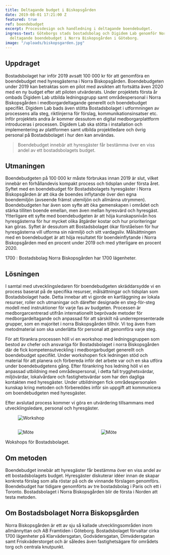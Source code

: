 ```yaml
---
title: Deltagande budget i Biskopsgården
date: 2019-08-01 17:21:00 Z
featured: true
ref: boendebudget
excerpt: Processdesign och handledning i deltagande boendebudget.
ingress-text: Göteborgs stads bostadsbolag och Digidem Lab genomför Nordens första
  deltagande boendebudget i Norra Biskopsgården i Göteborg.
image: "/uploads/biskopsgarden.jpg"
---
```


## Uppdraget
Bostadsbolaget har inför 2019 avsatt 100 000 kr för att genomföra en boendebudget med hyresgästerna i Norra Biskopsgården. Boendebudgeten under 2019 kan betraktas som en pilot med avsikten att fortsätta även 2020 med en ny budget efter att piloten utvärderats. Under projektets första år ombads Digidem Lab utbilda ledningsgrupp samt områdespersonal i Norra Biskopsgården i medborgardeltagande generellt och boendebudget specifikt. Digidem Lab bads även stötta Bostadsbolaget i utformningen av processens alla steg, riktlinjerna för förslag, kommunikationsinsatser etc. Inför projektets andra år kommer dessutom en digital medborgarplattform introduceras i processen. Digidem Lab ska stötta i installation och implementering av plattformen samt utbilda projektledare och övrig personal på Bostadsbolaget i hur den kan användas.

> Boendebudget innebär att hyresgäster får bestämma över en viss andel av ett bostadsbolagets budget.


## Utmaningen
Boendebudgeten på 100 000 kr måste förbrukas innan 2019 är slut, vilket innebär en förhållandevis kompakt process och tidsplan under första året. Syftet med en boendebudget för Bostadsbolagets hyresgäster i Norra Biskopsgården är att öka de boendes inflytande över den egna boendemiljön (avseende främst utemiljön och allmänna utrymmen). Boendebudgeten har även som syfte att öka gemenskapen i området och stärka tilliten boende emellan, men även mellan hyresvärd och hyresgäst. Ytterligare ett syfte med boendebudgeten är att höja kunskapsnivån hos hyresgästerna för hur mycket olika åtgärder kostar och hur prioriteringar kan göras. Syftet är dessutom att Bostadsbolaget ökar förståelsen för hur hyresgästerna vill utforma sin närmiljö och sitt vardagsliv. Målsättningen med en boendebudget är att höja resultatet för boendeinflytande i Norra Biskopsgården med en procent under 2019 och med ytterligare en procent 2020.

1700
: Bostadsbolag Norra Biskopsgården har 1700 lägenheter.

## Lösningen
I samtal med utvecklingsledaren för boendebudgeten skräddarsydde vi en process baserat på de specifika resurser, målsättningar och tidsplan som Bostadsbolaget hade. Detta innebar att vi gjorde en kartläggning av lokala resurser, roller och utmaningar och därefter designade en steg-för-steg modell med instruktioner för varje fas av budgeten. Processen är medborgarcentrerad utifrån internationellt beprövade metoder för medborgardeltagande och anpassad för att särskilt nå underrepresenterade grupper, som en majoritet i norra Biskopsgården tillhör. Vi tog även fram metodmaterial som ska underlätta för personal att genomföra varje steg.

För att förankra processen höll vi en workshop med ledningsgruppen som bestod av chefer och ansvariga för Bostadsbolaget i norra Biskopsgården där de fick kompetensutveckling i medborgarbudget generellt och boendebudget specifikt. Under workshopen fick ledningen stöd och material för att planera och förbereda inför det arbete var och en ska utföra under boendebudgetens gång. Efter förankring hos ledning höll vi en anpassad utbildning med områdespersonal, i detta fall trygghetsvärdar, miljövärdar, lokalvårdare och fastighetsvärdar som har den dagliga kontakten med hyresgäster. Under utbildningen fick områdespersonalen kunskap kring metoden och förbereddes inför sin uppgift att kommunicera om boendebudgeten med hyresgäster.

Efter avslutad process kommer vi göra en utvärdering tillsammans med utvecklingsledare, personal och hyresgäster.

<figure>
  <img src="/uploads/biskop1-wide.jpg" alt="Workshop">
</figure>

<div class="columns">
  <div class="column">
    <figure>
      <img src="/uploads/biskop2.jpg" alt="Möte">
    </figure>
  </div>
  <div class="column">
    <figure>
      <img src="/uploads/biskop3.jpg" alt="Möte">
    </figure>
  </div>
</div>
<div class="caption">Wokshops för Bostadsbolaget.</div>

## Om metoden
Boendebudget innebär att hyresgäster får bestämma över en viss andel av ett bostadsbolagets budget. Hyresgäster diskuterar idéer innan de skapar konkreta förslag som alla röstar på och de vinnande förslagen genomförs. Boendebudget har tidigare genomförts av tre bostadsbolag i Paris och ett i Toronto. Bostadsbolaget i Norra Biskopsgården blir de första i Norden att testa metoden.

## Om Bostadsbolaget Norra Biskopsgården
Norra Biskopsgården är ett av sju så kallade utvecklingsområden inom allmännyttan och AB Framtiden i Göteborg. Bostadsbolaget förvaltar cirka 1700 lägenheter på Klarvädersgatan, Godvädersgatan, Dimvädersgatan samt Friskväderstorget och är således även fastighetsägare för områdets torg och centrala knutpunkt.
